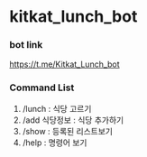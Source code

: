 # kitkat_lunch_bot

### bot link
https://t.me/Kitkat_Lunch_bot

### Command List
1. /lunch : 식당 고르기
2. /add 식당정보 : 식당 추가하기
3. /show : 등록된 리스트보기
4. /help : 명령어 보기

